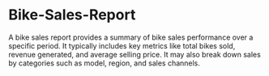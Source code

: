 # Bike-Sales-Report
A bike sales report provides a summary of bike sales performance over a specific period. It typically includes key metrics like total bikes sold, revenue generated, and average selling price. It may also break down sales by categories such as model, region, and sales channels. 
